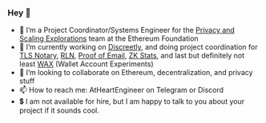 ### Hey 👋
- 🔭 I’m a Project Coordinator/Systems Engineer for the [Privacy and Scaling Explorations](github.com/privacy-scaling-explorations/) team at the Ethereum Foundation
- 🌱 I’m currently working on [Discreetly](github.com/Discreetly/), and doing project coordination for [TLS Notary](https://github.com/tlsnotary/tlsn), [RLN](https://github.com/rate-Limiting-Nullifier/), [Proof of Email](https://github.com/zkemail), [ZK Stats](https://github.com/ZKStats), and last but definitely not least [WAX](https://github.com/getwax/) (Wallet Account Experiments)
- 👯 I’m looking to collaborate on Ethereum, decentralization, and privacy stuff
- 📫 How to reach me: AtHeartEngineer on Telegram or Discord
- 💲 I am not available for hire, but I am happy to talk to you about your project if it sounds cool.
